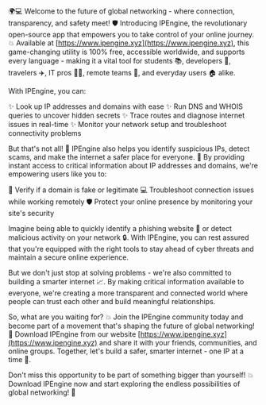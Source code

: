 🌍💻 Welcome to the future of global networking - where connection, transparency, and safety meet! 🛡️ Introducing IPEngine, the revolutionary open-source app that empowers you to take control of your online journey. 💥 Available at [https://www.ipengine.xyz](https://www.ipengine.xyz), this game-changing utility is 100% free, accessible worldwide, and supports every language - making it a vital tool for students 📚, developers 🔧, travelers ✈️, IT pros 👩‍💻, remote teams 💼, and everyday users 🏠 alike.

With IPEngine, you can:

✨ Look up IP addresses and domains with ease
✨ Run DNS and WHOIS queries to uncover hidden secrets
✨ Trace routes and diagnose internet issues in real-time
✨ Monitor your network setup and troubleshoot connectivity problems

But that's not all! 🤔 IPEngine also helps you identify suspicious IPs, detect scams, and make the internet a safer place for everyone. 💪 By providing instant access to critical information about IP addresses and domains, we're empowering users like you to:

👀 Verify if a domain is fake or legitimate
💻 Troubleshoot connection issues while working remotely
🛡️ Protect your online presence by monitoring your site's security

Imagine being able to quickly identify a phishing website 🚨 or detect malicious activity on your network 🔒. With IPEngine, you can rest assured that you're equipped with the right tools to stay ahead of cyber threats and maintain a secure online experience.

But we don't just stop at solving problems - we're also committed to building a smarter internet 📈. By making critical information available to everyone, we're creating a more transparent and connected world where people can trust each other and build meaningful relationships.

So, what are you waiting for? 💥 Join the IPEngine community today and become part of a movement that's shaping the future of global networking! 🚀 Download IPEngine from our website [https://www.ipengine.xyz](https://www.ipengine.xyz) and share it with your friends, communities, and online groups. Together, let's build a safer, smarter internet - one IP at a time 🔗.

Don't miss this opportunity to be part of something bigger than yourself! 💥 Download IPEngine now and start exploring the endless possibilities of global networking! 🚀